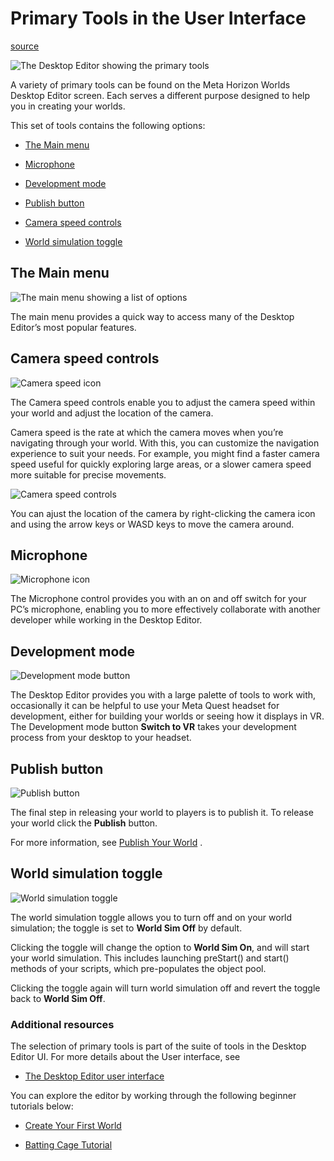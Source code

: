 # Primary Tools in the User Interface

[source](https://developers.meta.com/horizon-worlds/learn/documentation/desktop-editor/getting-started/user-interface/primary_tools)

![The Desktop Editor showing the primary tools](https://scontent.flba1-1.fna.fbcdn.net/v/t39.2365-6/481925474_667982975739657_1787462475621305422_n.png?_nc_cat=106&ccb=1-7&_nc_sid=e280be&_nc_ohc=sdJNz6E6aF8Q7kNvwF-UeD9&_nc_oc=AdmIR98RTBU7xuHKmtV0C5pQSEdrNbYVxdnD5BaUwWOfnWHLnc_loDduMHAcruxVbiI&_nc_zt=14&_nc_ht=scontent.flba1-1.fna&_nc_gid=eNUnYhLP-0_m8iLpex9bdw&oh=00_AfRgCqPseXuJgryRA-4dLDHDuv1SPB_Zk46UFlGvmdJTtQ&oe=689BBBBA)

A variety of primary tools can be found on the Meta Horizon Worlds Desktop Editor screen. Each serves a different purpose designed to help you in creating your worlds.

This set of tools contains the following options:

*   [The Main menu](#the-main-menu)

*   [Microphone](#microphone)

*   [Development mode](#development-mode)

*   [Publish button](#publish-button)

*   [Camera speed controls](#camera-speed-controls)

*   [World simulation toggle](#world-simulation-toggle)

## The Main menu

![The main menu showing a list of options](https://scontent.flba1-1.fna.fbcdn.net/v/t39.2365-6/492970509_705021532035801_7221415493077928442_n.png?_nc_cat=103&ccb=1-7&_nc_sid=e280be&_nc_ohc=pFe04gc01RkQ7kNvwG59o8G&_nc_oc=AdnElCacCh5VwlrZ86PF5oGq5ySvqG7zgoW-QS1ZblufS3OaI1jHmylJldWAU4oz2Es&_nc_zt=14&_nc_ht=scontent.flba1-1.fna&_nc_gid=eNUnYhLP-0_m8iLpex9bdw&oh=00_AfQ1Yv9uun0HP0_jCFr7LSMVh_jDTx1KS_WjbzsbQt2TXw&oe=689B9C7D)

The main menu provides a quick way to access many of the Desktop Editor’s most popular features.

## Camera speed controls

![Camera speed icon](https://scontent.flba1-1.fna.fbcdn.net/v/t39.2365-6/475752940_641654761705812_835031851319945568_n.png?_nc_cat=109&ccb=1-7&_nc_sid=e280be&_nc_ohc=sz9ECEs1C20Q7kNvwE-V-7R&_nc_oc=AdnQ7I2ufBpZgXJmHM5enkEVhquLy-MWH-r0R5tyD28c2WuqlaRs_gfrFi3X96PeC1E&_nc_zt=14&_nc_ht=scontent.flba1-1.fna&_nc_gid=eNUnYhLP-0_m8iLpex9bdw&oh=00_AfSsUyzQoB20AzO2WFYjklZnGTpYL0YZT1C-11cqvbWivw&oe=689BB45A)

The Camera speed controls enable you to adjust the camera speed within your world and adjust the location of the camera.

Camera speed is the rate at which the camera moves when you’re navigating through your world. With this, you can customize the navigation experience to suit your needs. For example, you might find a faster camera speed useful for quickly exploring large areas, or a slower camera speed more suitable for precise movements.

![Camera speed controls](https://scontent.flba1-1.fna.fbcdn.net/v/t39.2365-6/475164398_641654801705808_806370826786711348_n.png?_nc_cat=110&ccb=1-7&_nc_sid=e280be&_nc_ohc=peCtaQh-iEoQ7kNvwH096JG&_nc_oc=Adn-F6ROMD0-Vh4DIexdnuY-DBDp0nb4O-zxx6cegIBzk8DvUiPNR06J0SGCddrQq3k&_nc_zt=14&_nc_ht=scontent.flba1-1.fna&_nc_gid=eNUnYhLP-0_m8iLpex9bdw&oh=00_AfSsl_UG5dYPheCv2BQHpEOfQz0rFb92PI3YN5-VsBB4fw&oe=689BB75C)

You can ajust the location of the camera by right-clicking the camera icon and using the arrow keys or WASD keys to move the camera around.

## Microphone

![Microphone icon](https://scontent.flba1-1.fna.fbcdn.net/v/t39.2365-6/481965095_667982982406323_5831123381757507195_n.png?_nc_cat=101&ccb=1-7&_nc_sid=e280be&_nc_ohc=v_fsBwmJmssQ7kNvwF-2i31&_nc_oc=AdlN72suqtOAu4IItexfp1lvJCOS5EcZzGS7GsnZsJuND-molrzrmmVTcI8TbGrUciQ&_nc_zt=14&_nc_ht=scontent.flba1-1.fna&_nc_gid=eNUnYhLP-0_m8iLpex9bdw&oh=00_AfR1qiZglXScl4G2QarDHBCx5jNczGQyC1tbyLh1d9G7Qg&oe=689B9BC2)

The Microphone control provides you with an on and off switch for your PC’s microphone, enabling you to more effectively collaborate with another developer while working in the Desktop Editor.

## Development mode

![Development mode button](https://scontent.flba1-1.fna.fbcdn.net/v/t39.2365-6/474880607_641654768372478_2164320633184790621_n.png?_nc_cat=107&ccb=1-7&_nc_sid=e280be&_nc_ohc=4K3H_tD3l6EQ7kNvwGKZcW_&_nc_oc=Adkwt0XLmnBWqgqibon-P4NEi5XZSAtRX_9ElH1OzfFV9K3QirrEBcutw-hm9zemCqQ&_nc_zt=14&_nc_ht=scontent.flba1-1.fna&_nc_gid=eNUnYhLP-0_m8iLpex9bdw&oh=00_AfT3JCihvUtHKh0lsibZjD2ysbRJQaWbQyOzM8fSTkZ7kw&oe=689B8E5A)

The Desktop Editor provides you with a large palette of tools to work with, occasionally it can be helpful to use your Meta Quest headset for development, either for building your worlds or seeing how it displays in VR. The Development mode button **Switch to VR** takes your development process from your desktop to your headset.

## Publish button

![Publish button](https://scontent.flba1-1.fna.fbcdn.net/v/t39.2365-6/475698268_641654781705810_2759365929286042986_n.png?_nc_cat=103&ccb=1-7&_nc_sid=e280be&_nc_ohc=h6t3zFmerIEQ7kNvwEIh-ON&_nc_oc=AdnkO4B6uay33C2cuqpiTr3H77NtzKJrPc9BdJvJ_TJwd-gSYv41FmJUDAxecEGc8CU&_nc_zt=14&_nc_ht=scontent.flba1-1.fna&_nc_gid=eNUnYhLP-0_m8iLpex9bdw&oh=00_AfS2M50nko-kvqnEwHTC8QHub9MR405c7hvExlIqnAj86A&oe=689BA2BD)

The final step in releasing your world to players is to publish it. To release your world click the **Publish** button.

For more information, see [Publish Your World](/horizon-worlds/learn/documentation/save-optimize-and-publish/publish-a-world-in-horizon/) .

## World simulation toggle

![World simulation toggle](https://scontent.flba1-1.fna.fbcdn.net/v/t39.2365-6/496303400_715823364288951_3074126862394797930_n.png?_nc_cat=111&ccb=1-7&_nc_sid=e280be&_nc_ohc=IwxtJYOT72cQ7kNvwFwgHJL&_nc_oc=AdmqrWkvOMQ76syRqyIX9S-pyObrxnDU5LLycjXuog_WahBpHdh7VBdJ6kpvEaHvy7g&_nc_zt=14&_nc_ht=scontent.flba1-1.fna&_nc_gid=eNUnYhLP-0_m8iLpex9bdw&oh=00_AfQfeUx25eoCGHN8u4lVrhHzGSDXKLj4KN0spLCkhD_QoA&oe=689B95B3)

The world simulation toggle allows you to turn off and on your world simulation; the toggle is set to **World Sim Off** by default.

Clicking the toggle will change the option to **World Sim On**, and will start your world simulation. This includes launching preStart() and start() methods of your scripts, which pre-populates the object pool.

Clicking the toggle again will turn world simulation off and revert the toggle back to **World Sim Off**.

### Additional resources

The selection of primary tools is part of the suite of tools in the Desktop Editor UI. For more details about the User interface, see

*   [The Desktop Editor user interface](/horizon-worlds/learn/documentation/desktop-editor/getting-started/user-interface/user-interface/)

You can explore the editor by working through the following beginner tutorials below:

*   [Create Your First World](/horizon-worlds/learn/documentation/get-started/create-your-first-world)

*   [Batting Cage Tutorial](/horizon-worlds/learn/documentation/get-started/batting-cage-tutorial)

 

 

 

 

 

 

 

 

 

 

 

 

 

 

 

 

 

 

 

 

 

 

 

 

 

 

 

 

 

 

 

 

 

 

 

 

 

 

 

 

 

 

 

 

 

 

 

 